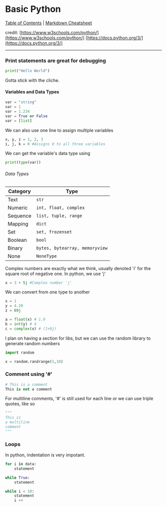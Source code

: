# Basic Python

[Table of Contents](../../README.md) | [Markdown Cheatsheet](../../Markdown%20Cheatsheet.md)

credit: 
[https://www.w3schools.com/python/](https://www.w3schools.com/python/)
[https://docs.python.org/3/](https://docs.python.org/3/)
___

### Print statements are great for debugging
```python
print("Hello World")
```
Gotta stick with the cliche.

#### Variables and Data Types
```python
var = "string"
var = 1
var = 1.234
var = True or False
var = [list]
```

We can also use one line to assign multiple variables
```python
x, y, z = 1, 2, 3
i, j, k = 0 #Assigns 0 to all three variables
```

We can get the variable's data type using
```python
print(type(var))
```

###### Data Types

| Category | Type |
| ---- | ---- |
| Text | `str` |
| Numeric | `int, float, complex` |
| Sequence | `list, tuple, range` |
| Mapping | `dict` |
| Set | `set, frozenset` |
| Boolean | `bool` |
| Binary | `bytes, bytearray, memoryview` |
| None | `NoneType` |

Complex numbers are exactly what we think, usually denoted 'i' for the square root of negative one. In python, we use 'j'

```python
x = 3 + 5j #Complex number 'j'
```

We can convert from one type to another
```python
x = 1
y = 4.20
z = 69j

a = float(x) # 1.0
b = int(y) # 4
c = complex(x) # (1+0j)
```

I plan on having a section for libs, but we can use the random library to generate random numbers
```python
import random

x = random.randrange(1,10)
```
### Comment using '#'

```python
# This is a comment
This is not a comment
```

For multiline comments, '#' is still used for each line or we can use triple quotes, like so
```python
"""
This is 
a multiline
comment
"""
```

### Loops

In python, indentation is very impotant.

```python
for i in data:
	statement
```
```python
while True:
	statement

while i < 10:
	statement
	i ++
```

